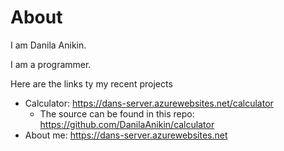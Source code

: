 # About
I am Danila Anikin. 

I am a programmer.

Here are the links ty my recent projects
  - Calculator: https://dans-server.azurewebsites.net/calculator
    - The source can be found in this repo: https://github.com/DanilaAnikin/calculator
  - About me: https://dans-server.azurewebsites.net
